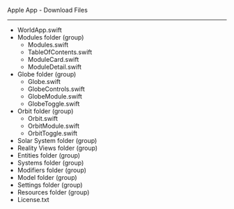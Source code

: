 Apple App - Download Files

- - - -

* WorldApp.swift
* Modules folder (group)
  * Modules.swift
  * TableOfContents.swift
  * ModuleCard.swift
  * ModuleDetail.swift
* Globe folder (group)
  * Globe.swift
  * GlobeControls.swift
  * GlobeModule.swift
  * GlobeToggle.swift 
* Orbit folder (group)
  * Orbit.swift
  * OrbitModule.swift
  * OrbitToggle.swift 
* Solar System folder (group)
* Reality Views folder (group)
* Entities folder (group)
* Systems folder (group)
* Modifiers folder (group)
* Model folder (group)
* Settings folder (group)
* Resources folder (group)
* License.txt
